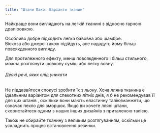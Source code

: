```yaml
---
title: "Штани Пако: Варіанти тканин"
---
```


Найкраще вони виглядають на легкій тканині з відносно гарною драпіровкою.

Особливо добре підходить легка бавовна або шамбре.  
Віскоза або джерсі також підійдуть, але нададуть йому більш повсякденного вигляду.

Для протилежного ефекту, менш повсякденного і більш стильного, можна розглянути шовкову суміш або легку вовну.

<Tip>

###### Деякі речі, яких слід уникати

Не піддавайтеся спокусі зробити їх з льону.
Хоча лляна тканина є ідеальним варіантом для спекотних літніх днів, я б не рекомендував її для цих штанів
, оскільки вони мають еластичну талію/манжети, що означає пекло для зморшок.
Якщо ви хочете лляні штани, скористайтеся одним з наших інших дизайнів з приталеною талією.

Також не обирайте тканину з великим розтягуванням, оскільки це ускладнить процес встановлення резинки.

</Tip>
